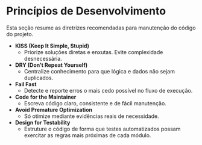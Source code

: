 # Princípios de Desenvolvimento

Esta seção resume as diretrizes recomendadas para manutenção do código do projeto.

- **KISS (Keep It Simple, Stupid)**
  - Priorize soluções diretas e enxutas. Evite complexidade desnecessária.
- **DRY (Don’t Repeat Yourself)**
  - Centralize conhecimento para que lógica e dados não sejam duplicados.
- **Fail Fast**
  - Detecte e reporte erros o mais cedo possível no fluxo de execução.
- **Code for the Maintainer**
  - Escreva código claro, consistente e de fácil manutenção.
- **Avoid Premature Optimization**
  - Só otimize mediante evidências reais de necessidade.
- **Design for Testability**
  - Estruture o código de forma que testes automatizados possam exercitar as regras mais próximas de cada módulo.
